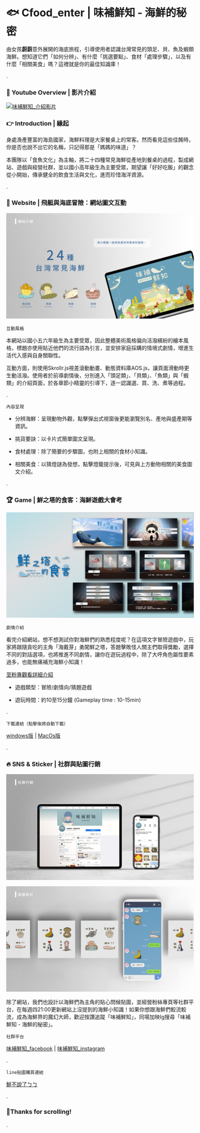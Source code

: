 # 🐟 Cfood_enter | 味補鮮知 - 海鮮的秘密 

由女孩**蔚蔚**意外展開的海底旅程，引導使用者認識台灣常見的頭足、貝、魚及蝦類海鮮。想知道它們「如何分辨」、有什麼「挑選要點」、食材「處理步驟」，以及有什麼「相關美食」嗎？這裡就是你的最佳知識庫！

.


### 👀 Youtube Overview | 影片介紹

[![味補鮮知_介紹影片](https://img.youtube.com/vi/YecnFGFttpQ/0.jpg)](https://www.youtube.com/watch?v=YecnFGFttpQ)


### 👉 Introduction | 緣起

身處漁產豐富的海島國家，海鮮料理是大家餐桌上的常客。然而看見這些佳餚時，你是否也說不出它的名稱，只記得那是「媽媽的味道」？

本團隊以「食魚文化」為主軸，將二十四種常見海鮮從產地到餐桌的過程，製成網站、遊戲與經營社群，並以國小高年級生為主要受眾，期望讓「好好吃飯」的觀念從小開始，傳承健全的飲食生活與文化，進而珍惜海洋資源。

.



### 🚢 Website | 飛艇與海底冒險：網站圖文互動

![味補鮮知_網站介紹](./img/read_me/Cfood_01.jpg)


`互動風格`

本網站以國小五六年級生為主要受眾，因此整體美術風格偏向活潑繽紛的繪本風格，標題亦使用貼近他們的流行語為引言，並安排家庭採購的情境式劇情，增進生活代入感與自身關聯性。

互動方面，則使用Skrollr.js視差滾動動畫、動態資料庫AOS.js，讓頁面滑動時更生動活潑。使用者於前導劇情後，分別進入「頭足類」、「貝類」、「魚類」與「蝦類」的介紹頁面，於各章節小精靈的引導下，逐一認識選、買、洗、煮等過程。

.

`內容呈現`

+ 分辨海鮮：呈現動物外觀，點擊彈出式視窗後更能瀏覽別名、產地與盛產期等資訊。
 
+ 挑貨要訣：以卡片式簡單圖文呈現。

+ 食材處理：除了簡要的步驟圖，也附上相關的食材小知識。

+ 相關美食：以猜燈謎為發想，點擊燈籠提示後，可見與上方動物相關的美食圖文介紹。

.

### 🏆 Game | 鮮之塔的食客：海鮮遊戲大會考

![味補鮮知_網站介紹](./img/read_me/Cfood_05.jpg)

`劇情介紹`

看完介紹網站，想不想測試你對海鮮們的熟悉程度呢？在這項文字冒險遊戲中，玩家將跟隨貪吃的主角「海戴芽」勇闖鮮之塔，答題擊敗怪人關主們取得獎勵，選擇不同的對話選項，也將推進不同劇情，讓你在遊玩過程中，除了大呼角色屬性要素過多，也能無痛補充海鮮小知識！

[至粉專觀看詳細介紹](https://www.facebook.com/Cfood.secret/posts/pfbid02E6S4mD9YA5PuSyvShsu6v9R3jPMYwnAqKqKBfNPmMLX97J1fZpq4q3LdeeUt7VJnl)

+ 遊戲類型：冒險/劇情向/猜題遊戲

+ 遊玩時間：約10至15分鐘 (Gameplay time : 10-15min)

.

`下載連結（點擊後將自動下載）`

[windows版](https://onedrive.live.com/download?cid=798697C7AA5B4329&resid=798697C7AA5B4329%21108&authkey=AI3Ae6mlR8sNeyM)   |   [MacOs版](https://onedrive.live.com/download?cid=798697C7AA5B4329&resid=798697C7AA5B4329%21107&authkey=AL6q2Vc9strMiXY)


.

### 🔥 SNS & Sticker | 社群與貼圖行銷

![味補鮮知_社群介紹](./img/read_me/Cfood_06.jpg)

![味補鮮知_貼圖介紹](./img/read_me/Cfood_07.jpg)

除了網站，我們也設計以海鮮們為主角的貼心問候貼圖，並經營粉絲專頁等社群平台，在每週四21:00更新網站上沒提到的海鮮小知識！如果你想跟海鮮們鮫流鮫流，成為海鮮界的魔幻大師，歡迎按讚追蹤「味補鮮知」，同場加映Ig搜尋「味補鮮知 - 海鮮的秘密」。

`社群平台`

[味補鮮知_facebook](https://www.facebook.com/Cfood.secret)    |   [味補鮮知_instagram](https://www.instagram.com/fishkw.2020/)

.

`line貼圖購買連結`

[鮮不說了ㄅㄅ](https://store.line.me/stickershop/product/13630690/zh-Hant)

.

### 🙇Thanks for scrolling!

.

